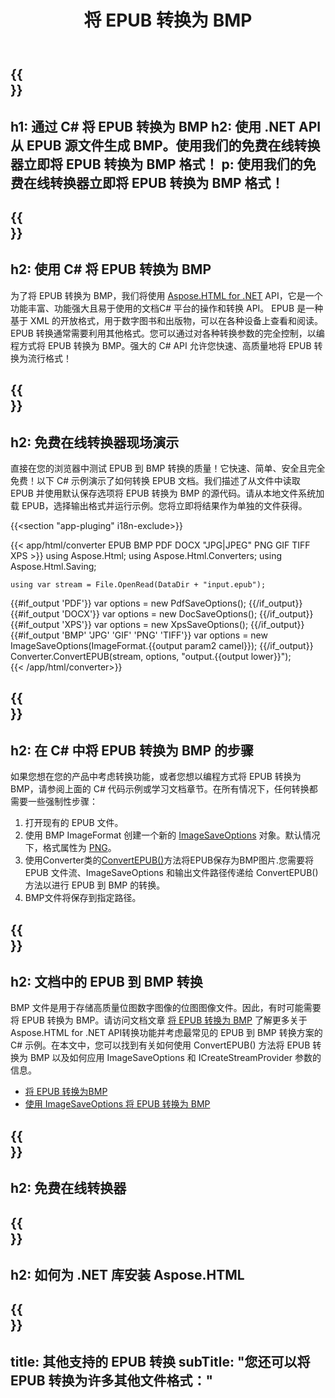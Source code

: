 ﻿---
translation: true
template: /templates/_template-conversion-child.md
title: 将 EPUB 转换为 BMP
description: EPUB 到 BMP C# 转换的示例代码。在 ASP.NET 或任何 .NET 应用程序中轻松使用转换器 API。免费试用在线 EPUB 到 BMP 转换器！
url: /net/conversion/epub-to-bmp/
family: html
platformtag: net
feature: conversion
informat: EPUB
outformat: BMP
otherformats: PDF DOCX XPS GIF JPEG PNG TIFF
---

{{<section banner>}}
---
h1: 通过 C# 将 EPUB 转换为 BMP
h2: 使用 .NET API 从 EPUB 源文件生成 BMP。使用我们的免费在线转换器立即将 EPUB 转换为 BMP 格式！
p: 使用我们的免费在线转换器立即将 EPUB 转换为 BMP 格式！
---

{{<section overview>}}
---
h2: 使用 C# 将 EPUB 转换为 BMP
---

为了将 EPUB 转换为 BMP，我们将使用 [Aspose.HTML for .NET](https://products.aspose.com/html/net/) API，它是一个功能丰富、功能强大且易于使用的文档C# 平台的操作和转换 API。 EPUB 是一种基于 XML 的开放格式，用于数字图书和出版物，可以在各种设备上查看和阅读。 EPUB 转换通常需要利用其他格式。您可以通过对各种转换参数的完全控制，以编程方式将 EPUB 转换为 BMP。强大的 C# API 允许您快速、高质量地将 EPUB 转换为流行格式！

{{<section demos>}}
---
h2: 免费在线转换器现场演示
---

直接在您的浏览器中测试 EPUB 到 BMP 转换的质量！它快速、简单、安全且完全免费！以下 C# 示例演示了如何转换 EPUB 文档。我们描述了从文件中读取 EPUB 并使用默认保存选项将 EPUB 转换为 BMP 的源代码。请从本地文件系统加载 EPUB，选择输出格式并运行示例。您将立即将结果作为单独的文件获得。

{{<section "app-pluging" i18n-exclude>}}

{{< app/html/converter EPUB BMP PDF DOCX "JPG|JPEG" PNG GIF TIFF XPS >}}
using Aspose.Html;
using Aspose.Html.Converters;
using Aspose.Html.Saving;

    using var stream = File.OpenRead(DataDir + "input.epub");
{{#if_output 'PDF'}}
    var options = new PdfSaveOptions();
{{/if_output}}
{{#if_output 'DOCX'}}
    var options = new DocSaveOptions();
{{/if_output}}
{{#if_output 'XPS'}}
    var options = new XpsSaveOptions();
{{/if_output}}
{{#if_output 'BMP' 'JPG' 'GIF' 'PNG' 'TIFF'}}
    var options = new ImageSaveOptions(ImageFormat.{{output param2 camel}});
{{/if_output}}
    Converter.ConvertEPUB(stream, options, "output.{{output lower}}");   
{{< /app/html/converter>}}


{{<section steps>}}
---
h2: 在 C# 中将 EPUB 转换为 BMP 的步骤
---

如果您想在您的产品中考虑转换功能，或者您想以编程方式将 EPUB 转换为 BMP，请参阅上面的 C# 代码示例或学习文档章节。在所有情况下，任何转换都需要一些强制性步骤：
1. 打开现有的 EPUB 文件。
1. 使用 BMP ImageFormat 创建一个新的 [ImageSaveOptions](https://reference.aspose.com/html/net/aspose.html.saving/imagesaveoptions) 对象。默认情况下，格式属性为 [PNG](https://reference.aspose.com/html/net/aspose.html.rendering.image/imageformat)。
1. 使用Converter类的[ConvertEPUB()](https://reference.aspose.com/html/net/aspose.html.converters.converter/convertepub/methods/27)方法将EPUB保存为BMP图片.您需要将 EPUB 文件流、ImageSaveOptions 和输出文件路径传递给 ConvertEPUB() 方法以进行 EPUB 到 BMP 的转换。
1. BMP文件将保存到指定路径。

{{<section documentation>}}
---
h2: 文档中的 EPUB 到 BMP 转换
---

BMP 文件是用于存储高质量位图数字图像的位图图像文件。因此，有时可能需要将 EPUB 转换为 BMP。请访问文档文章 [将 EPUB 转换为 BMP](https://docs.aspose.com/html/net/converting-between-formats/html-to-bmp/) 了解更多关于 Aspose.HTML for .NET API转换功能并考虑最常见的 EPUB 到 BMP 转换方案的 C# 示例。在本文中，您可以找到有关如何使用 ConvertEPUB() 方法将 EPUB 转换为 BMP 以及如何应用 ImageSaveOptions 和 ICreateStreamProvider 参数的信息。
  - <a href="https://docs.aspose.com/html/net/converting-between-formats/epub-to-bmp/#convert-epub-to-bmp" target="_blank">将 EPUB 转换为BMP</a>
  - <a href="https://docs.aspose.com/html/net/converting-between-formats/epub-to-bmp/#convert-epub-to-bmp-using-imagesaveoptions" target="_blank" >使用 ImageSaveOptions 将 EPUB 转换为 BMP</a>



{{<section online-converters>}}
---
h2: 免费在线转换器
---

{{<section get-started>}}
---
h2: 如何为 .NET 库安装 Aspose.HTML
---

{{<section other-conversions>}}
---
title: 其他支持的 EPUB 转换
subTitle: "您还可以将 EPUB 转换为许多其他文件格式："
---